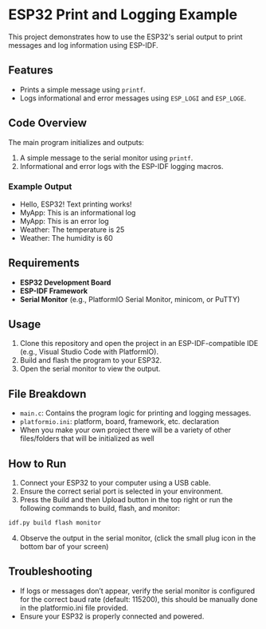 # ESP32 Print and Logging Example

This project demonstrates how to use the ESP32's serial output to print messages and log information using ESP-IDF.

## Features
- Prints a simple message using `printf`.
- Logs informational and error messages using `ESP_LOGI` and `ESP_LOGE`.

## Code Overview
The main program initializes and outputs:
1. A simple message to the serial monitor using `printf`.
2. Informational and error logs with the ESP-IDF logging macros.

### Example Output

- Hello, ESP32! Text printing works!
- MyApp: This is an informational log
- MyApp: This is an error log
- Weather: The temperature is 25
- Weather: The humidity is 60

## Requirements
- **ESP32 Development Board**
- **ESP-IDF Framework**
- **Serial Monitor** (e.g., PlatformIO Serial Monitor, minicom, or PuTTY)

## Usage
1. Clone this repository and open the project in an ESP-IDF-compatible IDE (e.g., Visual Studio Code with PlatformIO).
2. Build and flash the program to your ESP32.
3. Open the serial monitor to view the output.

## File Breakdown
- `main.c`: Contains the program logic for printing and logging messages.
- `platformio.ini`: platform, board, framework, etc. declaration
- When you make your own project there will be a variety of other files/folders that will be initialized as well

## How to Run
1. Connect your ESP32 to your computer using a USB cable.
2. Ensure the correct serial port is selected in your environment.
3. Press the Build and then Upload button in the top right or run the following commands to build, flash, and monitor:
  ```bash
  idf.py build flash monitor
  ```
4. Observe the output in the serial monitor, (click the small plug icon in the bottom bar of your screen)

## Troubleshooting
- If logs or messages don’t appear, verify the serial monitor is configured for the correct baud rate (default: 115200), this should be manually done in the platformio.ini file provided.
- Ensure your ESP32 is properly connected and powered.
